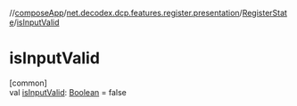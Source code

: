 //[composeApp](../../../index.md)/[net.decodex.dcp.features.register.presentation](../index.md)/[RegisterState](index.md)/[isInputValid](is-input-valid.md)

# isInputValid

[common]\
val [isInputValid](is-input-valid.md): [Boolean](https://kotlinlang.org/api/latest/jvm/stdlib/kotlin/-boolean/index.html) = false
